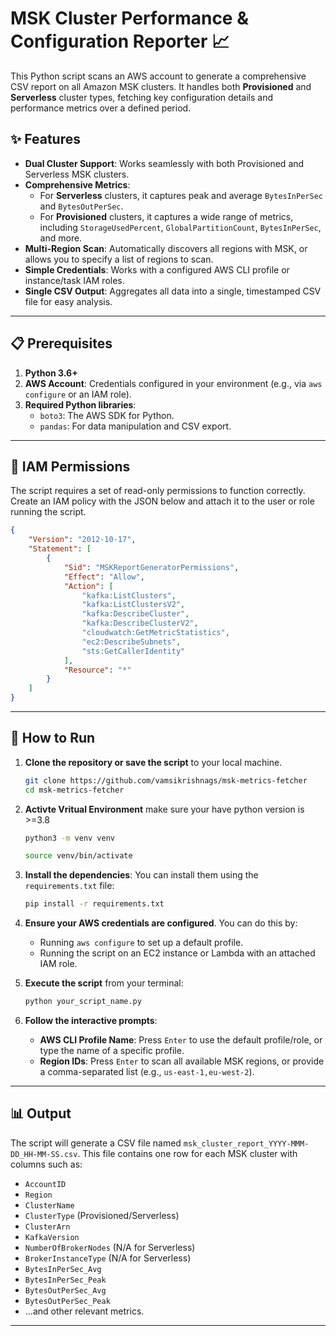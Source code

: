# MSK Cluster Performance & Configuration Reporter 📈

This Python script scans an AWS account to generate a comprehensive CSV report on all Amazon MSK clusters. It handles both **Provisioned** and **Serverless** cluster types, fetching key configuration details and performance metrics over a defined period.

## ✨ Features

-   **Dual Cluster Support**: Works seamlessly with both Provisioned and Serverless MSK clusters.
-   **Comprehensive Metrics**:
    -   For **Serverless** clusters, it captures peak and average `BytesInPerSec` and `BytesOutPerSec`.
    -   For **Provisioned** clusters, it captures a wide range of metrics, including `StorageUsedPercent`, `GlobalPartitionCount`, `BytesInPerSec`, and more.
-   **Multi-Region Scan**: Automatically discovers all regions with MSK, or allows you to specify a list of regions to scan.
-   **Simple Credentials**: Works with a configured AWS CLI profile or instance/task IAM roles.
-   **Single CSV Output**: Aggregates all data into a single, timestamped CSV file for easy analysis.

---

## 📋 Prerequisites

1.  **Python 3.6+**
2.  **AWS Account**: Credentials configured in your environment (e.g., via `aws configure` or an IAM role).
3.  **Required Python libraries**:
    -   `boto3`: The AWS SDK for Python.
    -   `pandas`: For data manipulation and CSV export.

   

---

## 🔐 IAM Permissions

The script requires a set of read-only permissions to function correctly. Create an IAM policy with the JSON below and attach it to the user or role running the script.

```json
{
    "Version": "2012-10-17",
    "Statement": [
        {
            "Sid": "MSKReportGeneratorPermissions",
            "Effect": "Allow",
            "Action": [
                "kafka:ListClusters",
                "kafka:ListClustersV2",
                "kafka:DescribeCluster",
                "kafka:DescribeClusterV2",
                "cloudwatch:GetMetricStatistics",
                "ec2:DescribeSubnets",
                "sts:GetCallerIdentity"
            ],
            "Resource": "*"
        }
    ]
}
```

---

## 🚀 How to Run

1.  **Clone the repository or save the script** to your local machine.
    ```bash
    git clone https://github.com/vamsikrishnags/msk-metrics-fetcher
    cd msk-metrics-fetcher
    ```
    
2.  **Activte Vritual Environment**
    make sure your have python version is >=3.8
    ```bash
    python3 -m venv venv
    ```
    ```bash
    source venv/bin/activate
    ```
    
3.  **Install the dependencies**:
     You can install them using the `requirements.txt` file:
    ```bash
    pip install -r requirements.txt
    ```
    
4.  **Ensure your AWS credentials are configured**. You can do this by:
    -   Running `aws configure` to set up a default profile.
    -   Running the script on an EC2 instance or Lambda with an attached IAM role.
5.  **Execute the script** from your terminal:
    ```bash
    python your_script_name.py
    ```
6.  **Follow the interactive prompts**:
    -   **AWS CLI Profile Name**: Press `Enter` to use the default profile/role, or type the name of a specific profile.
    -   **Region IDs**: Press `Enter` to scan all available MSK regions, or provide a comma-separated list (e.g., `us-east-1,eu-west-2`).

---

## 📊 Output

The script will generate a CSV file named `msk_cluster_report_YYYY-MMM-DD_HH-MM-SS.csv`. This file contains one row for each MSK cluster with columns such as:

-   `AccountID`
-   `Region`
-   `ClusterName`
-   `ClusterType` (Provisioned/Serverless)
-   `ClusterArn`
-   `KafkaVersion`
-   `NumberOfBrokerNodes` (N/A for Serverless)
-   `BrokerInstanceType` (N/A for Serverless)
-   `BytesInPerSec_Avg`
-   `BytesInPerSec_Peak`
-   `BytesOutPerSec_Avg`
-   `BytesOutPerSec_Peak`
-   ...and other relevant metrics.

---

